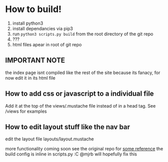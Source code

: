 # How to build!
1. install python3
2. install dependancies via pip3
3. run `python3 scripts.py build` from the root directory of the git repo
4. ???
5. html files apear in root of git repo

## IMPORTANT NOTE
the index page isnt compiled like the rest of the site because its fanacy, for now edit it in its html file

## How to add css or javascript to a individual file
Add it at the top of the views/<yourfile>.mustache file instead of in a head tag. See /views for examples

## How to edit layout stuff like the nav bar
edit the layout file layouts/layout.mustache

more functionality coming soon
see the original repo for [some reference](https://github.com/mjrb/compile.py)
the build config is inline in scripts.py :C @mjrb will hopefully fix this